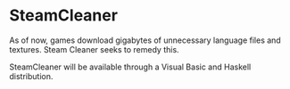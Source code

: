 # SteamCleaner
As of now, games download gigabytes of unnecessary language files and textures. Steam Cleaner seeks to remedy this.

SteamCleaner will be available through a Visual Basic and Haskell distribution.